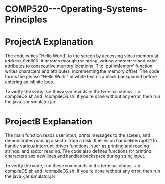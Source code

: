 # COMP520---Operating-Systems-Principles

# ProjectA Explanation
The code writes "Hello World" to the screen by accessing video memory at address 0xb800. It iterates through the string, writing characters and color attributes to consecutive memory locations. The 'putInMemory' function writes characters and attributes, incrementing the memory offset. The code forms the phrase "Hello World" in white text on a black background before entering an infinite loop.

To verify the code, run these commands in the terminal chmod + x compileOS.sh and ./compileOS.sh. If you’re done without any error, then run the java -jar simulator.jar 

# ProjectB Explanation
The main function reads user input, prints messages to the screen, and demonstrates reading a sector from a disk. It relies on handleInterrupt21 to handle various interrupt-driven functions, such as printing and reading strings, and sector reading. The code also defines functions for printing characters and new lines and handles backspace during string input. 

To verify the code, run these commands in the terminal chmod + x compileOS.sh and ./compileOS.sh. If you’re done without any error, then run the java -jar simulator.jar 

